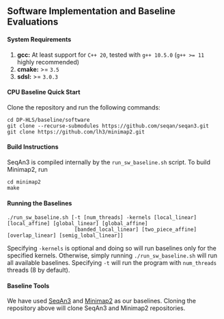 ## Software Implementation and Baseline Evaluations

#### System Requirements
1. **gcc:** At least support for `C++ 20`, tested with `g++ 10.5.0` (`g++ >= 11` highly recommended)
2. **cmake:** >= `3.5`
3. **sdsl:** >= `3.0.3`

#### CPU Baseline Quick Start

Clone the repository and run the following commands:
```
cd DP-HLS/baseline/software
git clone --recurse-submodules https://github.com/seqan/seqan3.git
git clone https://github.com/lh3/minimap2.git
```

#### Build Instructions
SeqAn3 is compiled internally by the `run_sw_baseline.sh` script. To build Minimap2, run 
```
cd minimap2
make
```

#### Running the Baselines
```
./run_sw_baseline.sh [-t [num_threads] -kernels [local_linear] [local_affine] [global_linear] [global_affine]
					  [banded_local_linear] [two_piece_affine] [overlap_linear] [semig_lobal_linear]]
```
Specifying `-kernels` is optional and doing so will run baselines only for the specified kernels. Otherwise, simply running `./run_sw_baseline.sh` will run all available baselines. Specifying `-t` will run the program with `num_threads` threads (8 by default).

#### Baseline Tools
We have used [SeqAn3](https://github.com/seqan/seqan3) and [Minimap2](https://github.com/lh3/minimap2) as our baselines. Cloning the repository above will clone SeqAn3 and Minimap2 repositories.
